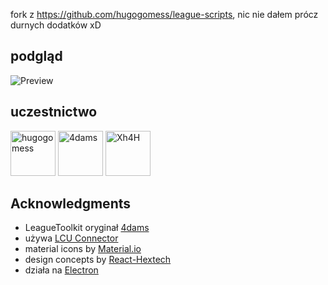 fork z https://github.com/hugogomess/league-scripts, nic nie dałem prócz durnych dodatków xD

## podgląd

![Preview](./images/previews/profile.png)

## uczestnictwo

<a href="https://github.com/hugogomess"><img src="https://avatars3.githubusercontent.com/u/30708062" title="hugogomess" width="72" height="72"></a>
<a href="https://github.com/4dams"><img src="https://avatars1.githubusercontent.com/u/28960614" title="4dams" width="72" height="72"></a>
<a href="https://github.com/Xh4H"><img src="https://avatars2.githubusercontent.com/u/20613820" title="Xh4H" width="72" height="72"></a>

## Acknowledgments

* LeagueToolkit oryginał [4dams](https://github.com/4dams)
* używa [LCU Connector](https://www.npmjs.com/package/lcu-connector)
* material icons by [Material.io](https://material.io/icons/)
* design concepts by [React-Hextech](https://github.com/LeagueDevelopers/react-hextech)
* działa na [Electron](https://electronjs.org/)
